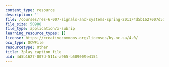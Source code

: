 ```yaml
---
content_type: resource
description: ''
file: /courses/res-6-007-signals-and-systems-spring-2011/4d5b1627007d511ca965b509009e4154_P5Ce9tbK86M.vtt
file_size: 50988
file_type: application/x-subrip
learning_resource_types: []
license: https://creativecommons.org/licenses/by-nc-sa/4.0/
ocw_type: OCWFile
resourcetype: Other
title: 3play caption file
uid: 4d5b1627-007d-511c-a965-b509009e4154
---
```

